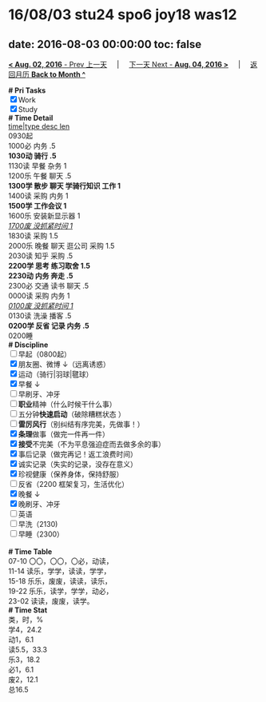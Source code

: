 # 16/08/03 stu24 spo6 joy18 was12

date: 2016-08-03 00:00:00
toc: false
---
[**< Aug. 02, 2016** - Prev 上一天](/lifelogs/2016/08/d02.md) &nbsp; &nbsp; | &nbsp; &nbsp; [下一天 Next - **Aug. 04, 2016 >**](/lifelogs/2016/08/d04.md) &nbsp; &nbsp; |  &nbsp; &nbsp; [返回月历 **Back to Month ^**](/lifelogs/2016/08/index.md)
<br/><div><b># Pri Tasks</b></div><div><input checked="true" type="checkbox"/>Work</div><div><input checked="true" type="checkbox"/>Study</div><div><b># Time Detail</b></div><div><u>time|type desc len</u></div><div>0930起</div><div>1000必 内务 .5</div><div><b>1030动 骑行 .5</b></div><div>1130读 早餐 杂务 1</div><div>1200乐 午餐 聊天 .5</div><div><b>1300学 散步 聊天 学骑行知识 工作 1</b></div><div>1400读 采购 内务 1</div><div><b>1500学 工作会议 1</b></div><div>1600乐 安装新显示器 1</div><div><u><i>1700废 没抓紧时间 1</i></u></div><div>1830读 采购 1.5</div><div>2000乐 晚餐 聊天 逛公司 采购 1.5</div><div>2030读 知乎 采购 .5</div><div><b>2200学 思考 练习取舍 1.5</b></div><div><b>2230动 内务 奔走 .5</b></div><div>2300必 交通 读书 聊天 .5</div><div>0000读 采购 内务 1</div><div><u><i>0100废 没抓紧时间 1</i></u></div><div>0130读 洗澡 播客 .5</div><div><b>0200学 反省 记录 内务 .5</b></div><div>0200睡</div><div><b># Discipline</b></div><div><input type="checkbox"/>早起（0800起）</div><div><input checked="true" type="checkbox"/>朋友圈、微博 ↓（远离诱惑）</div><div><input checked="true" type="checkbox"/>运动（骑行|羽球|毽球）</div><div><input checked="true" type="checkbox"/>早餐 ↓</div><div><input type="checkbox"/>早刷牙、冲牙</div><div><input type="checkbox"/><b>职业</b>精神（什么时候干什么事）</div><div><input type="checkbox"/>五分钟<b>快速启动</b>（破除糟糕状态 ）</div><div><input type="checkbox"/><b>雷厉风行</b>（别纠结有序完美，先做事！）</div><div><input checked="true" type="checkbox"/><b>条理</b>做事（做完一件再一件）</div><div><input checked="true" type="checkbox"/><b>接受</b>不完美（不为平息强迫症而去做多余的事）</div><div><input checked="true" type="checkbox"/>事后记录（做完再记！返工浪费时间）</div><div><input checked="true" type="checkbox"/>诚实记录（失实的记录，没存在意义）</div><div><input checked="true" type="checkbox"/>珍视健康（保养身体，保持舒服）</div><div><input type="checkbox"/>反省（2200 框架复习，生活优化）</div><div><input checked="true" type="checkbox"/>晚餐 ↓</div><div><input checked="true" type="checkbox"/>晚刷牙、冲牙</div><div><input type="checkbox"/>英语</div><div><input type="checkbox"/>早洗（2130)</div><div><input type="checkbox"/>早睡（2300）</div><div><br/></div><div><b># Time Table</b></div><div>07-10 〇〇，〇〇，〇必，动读，</div><div>11-14 读乐，学学，读读，学学，</div><div>15-18 乐乐，废废，读读，读乐，</div><div>19-22 乐乐，读学，学学，动必，</div><div>23-02 读读，废废，读学。</div><div><b># Time Stat</b></div><div>类，时，%</div><div>学4，24.2</div><div>动1，6.1</div><div>读5.5，33.3</div><div>乐3，18.2</div><div>必1，6.1</div><div>废2，12.1</div><div>总16.5</div>
